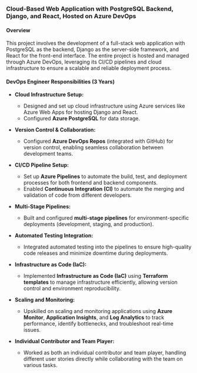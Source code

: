 ### Cloud-Based Web Application with PostgreSQL Backend, Django, and React, Hosted on Azure DevOps

#### Overview
This project involves the development of a full-stack web application with PostgreSQL as the backend, Django as the server-side framework, and React for the front-end interface. The entire project is hosted and managed through Azure DevOps, leveraging its CI/CD pipelines and cloud infrastructure to ensure a scalable and reliable deployment process.

#### DevOps Engineer Responsibilities (3 Years)

- **Cloud Infrastructure Setup:**
  - Designed and set up cloud infrastructure using Azure services like Azure Web Apps for hosting Django and React.
  - Configured **Azure PostgreSQL** for data storage.
  
- **Version Control & Collaboration:**
  - Configured **Azure DevOps Repos** (integrated with GitHub) for version control, enabling seamless collaboration between development teams.

- **CI/CD Pipeline Setup:**
  - Set up **Azure Pipelines** to automate the build, test, and deployment processes for both frontend and backend components.
  - Enabled **Continuous Integration (CI)** to automate the merging and validation of code from different developers.

- **Multi-Stage Pipelines:**
  - Built and configured **multi-stage pipelines** for environment-specific deployments (development, staging, and production).

- **Automated Testing Integration:**
  - Integrated automated testing into the pipelines to ensure high-quality code releases and minimize downtime during deployments.

- **Infrastructure as Code (IaC):**
  - Implemented **Infrastructure as Code (IaC)** using **Terraform templates** to manage infrastructure efficiently, allowing version control and environment reproducibility.

- **Scaling and Monitoring:**
  - Upskilled on scaling and monitoring applications using **Azure Monitor**, **Application Insights**, and **Log Analytics** to track performance, identify bottlenecks, and troubleshoot real-time issues.

- **Individual Contributor and Team Player:**
  - Worked as both an individual contributor and team player, handling different user stories directly while collaborating with the team on various tasks.
